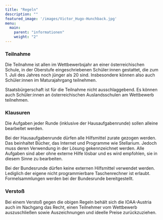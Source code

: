 ```yaml
---
title: "Regeln"
description: ""
featured_image: '/images/Victor_Hugo-Hunchback.jpg'
menu:
  main:
    parent: "informationen"
    weight: "2"
---
```


### Teilnahme

Die Teilnahme ist allen im Wettbewerbsjahr an einer österreichischen Schule, in der Oberstufe eingeschriebenen Schüler:innen gestattet, die zum 1. Juli des Jahres noch jünger als 20 sind. Insbesondere können also auch Schüler:innen im Maturajahrgang teilnehmen.

Staatsbürgerschaft ist für die Teilnahme nicht ausschlaggebend. Es können auch Schüler:innen an österreichischen Auslandsschulen am Wettbewerb teilnehmen.


### Klausuren

Die Aufgaben jeder Runde (inklusive der Hausaufgabenrunde) sollen alleine bearbeitet werden.

Bei der Hausaufgabenrunde dürfen alle Hilfsmittel zurate gezogen werden. Das beinhaltet Bücher, das Internet und Programme wie Stellarium. Jedoch muss deren Verwendung in der Lösung gekennzeichnet werden. Alle Aufgaben sind aber ohne externe Hilfe lösbar und es wird empfohlen, sie in diesem Sinne zu bearbeiten.

Bei der Bundesrunde dürfen keine externen Hilfsmittel verwendet werden. Lediglich der eigene nicht programmierbare Taschenrechner ist erlaubt. Formelsammlungen werden bei der Bundesrunde bereitgestellt.


### Verstoß
Bei einem Verstoß gegen die obigen Regeln behält sich die IOAA-Austria auch im Nachgang das Recht, einen Teilnehmer vom Wettbewerb auszuschließen sowie Auszeichnungen und ideelle Preise zurückzuziehen.
